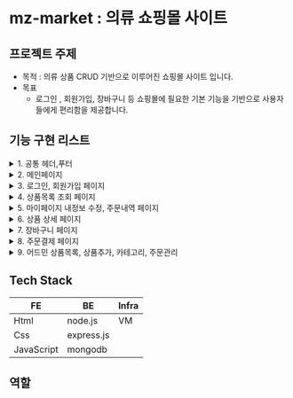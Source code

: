 # mz-market : 의류 쇼핑몰 사이트

## 프로젝트 주제

- 목적 : 의류 상품 CRUD 기반으로 이루어진 쇼핑몰 사이트 입니다.
- 목표
  - 로그인 , 회원가입, 장바구니 등 쇼핑몰에 필요한 기본 기능을 기반으로 사용자들에게 편리함을 제공합니다.

## 기능 구현 리스트

<details><summary>1. 공통 헤더,푸터</summary>

- 메뉴를 클릭하여 원하는 페이지로 이동이 가능합니다.
</details>

<details><summary>2. 메인페이지</summary>

- 상품배너 슬라이더를 통해 편리하게 배너 이미지 확인이 가능합니다.
- 인기 상품 및 신상품을 확인이 가능합니다.
</details>

<details><summary>3. 로그인, 회원가입 페이지</summary>

- 로그인 페이지는 이메일 형식과 비밀번호 형식 확인, 로그인 후 메인페이지로 이동합니다.
- 회원가입 페이지는 이메일 형식과 비밀번호 형식 확인, 이메일 인증 후 회원가입이 진행됩니다.
</details>

<details><summary>4. 상품목록 조회 페이지</summary>

- 카테고리 별 필터링으로 원하는 상품 조회가 가능합니다.
- 상품 이미지, 설명, 가격을 확인 할 수 있습니다.
</details>

<details><summary>5. 마이페이지 내정보 수정, 주문내역 페이지</summary>

- 내정보 수정 페이지는 이름, 이메일, 비밀번호 수정이 가능 합니다.
- 주문내역 페이지는 주문했던 상품목록이 조회가 되며 수정하고 삭제가 가능합니다.
</details>

<details><summary>6. 상품 상세 페이지</summary>

- 상품 리스트에서 원하는 상품을 클릭하면 해당 아이디에 상품과 상세 설명, 사이즈 선택 등 주문하기 전의 내용들을 확인 할 수 있습니다.
</details>

<details><summary>7. 장바구니 페이지</summary>

- 상품을 담았던 내역들을 확인하고 총 금액을 계산하여 안내 합니다.
</details>

<details><summary>8. 주문결제 페이지</summary>

- 배송정보를 입력하고 이름, 연락처, 이메일, 주소, 요청사항을 기입하여 주문합니다.
</details>

<details><summary>9. 어드민 상품목록, 상품추가, 카테고리, 주문관리</summary>

- 상품목록, 상품추가, 카테고리, 주문관리, 4가지 페이지로 구성이 되며 상품 및 카테고리 CRUD기능으로 이루어져 있습나다.
</details>


## Tech Stack

| FE                        | BE         | Infra     |
| ------------------------- | ---------- | --------- |
| Html                      | node.js    | VM        |
| Css                       | express.js |           |
| JavaScript                | mongodb    |           |

## 역할
